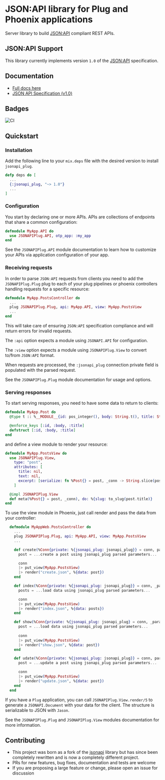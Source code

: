 # JSON:API library for Plug and Phoenix applications

Server library to build [JSON:API](http://jsonapi.org) compliant REST APIs.

## JSON:API Support

This library currently implements version `1.0` of the [JSON:API](https://jsonapi.org) specification.

## Documentation

- [Full docs here](https://hexdocs.pm/jsonapi_plug)
- [JSON API Specification (v1.0)](https://jsonapi.org/format/1.0/)

## Badges

![CI](https://github.com/lucacorti/jsonapi_plug/workflows/Continuous%20Integration/badge.svg)

## Quickstart

### Installation

Add the following line to your `mix.deps` file with the desired version to install `jsonapi_plug`.

```elixir
defp deps do [
  ...
  {:jsonapi_plug, "~> 1.0"}
  ...
]
```

### Configuration

You start by declaring one or more APIs. APIs are collections of endpoints that
share a common configuration:

```elixir
defmodule MyApp.API do
  use JSONAPIPlug.API, otp_app: :my_app
end
```

See the `JSONAPIPlug.API` module documentation to learn how to customize your APIs
via application configuration of your app.

### Receiving requests

In order to parse `JSON:API` requests from clients you need to add the `JSONAPIPlug.Plug` plug to each of your plug pipelines or phoenix controllers handling requests for a specific resource:

```elixir
defmodule MyApp.PostsController do
  ...
  plug JSONAPIPlug.Plug, api: MyApp.API, view: MyApp.PostsView
  ...
end
```

This will take care of ensuring `JSON:API` specification compliance and will return errors for invalid requests.

The `:api` option expects a module using `JSONAPI.API` for configuration.

The `:view` option expects a module using `JSONAPIPlug.View` to convert to/from `JSON:API` format.

When requests are processed, the `:jsonapi_plug` connection private field is populated with the parsed request.

See the `JSONAPIPlug.Plug` module documentation for usage and options.

### Serving responses

To start serving responses, you need to have some data to return to clients:

```elixir
defmodule MyApp.Post do
  @type t :: %__MODULE__{id: pos_integer(), body: String.t(), title: String.t()}

  @enforce_keys [:id, :body, :title]
  defstruct [:id, :body, :title]
end
```

and define a view module to render your resource:

```elixir
defmodule MyApp.PostsView do
  use JSONAPIPlug.View,
    type: "post",
    attributes: [
      title: nil,
      text: nil,
      excerpt: [serialize: fn %Post{} = post, _conn -> String.slice(post.body, 0..5) end]
    ]

  @impl JSONAPIPlug.View
  def meta(%Post{} = post, _conn), do: %{slug: to_slug(post.title)}
end
```

To use the view module in Phoenix, just call render and pass the data from your controller:

```elixir
  defmodule MyAppWeb.PostsController do
    ...
    plug JSONAPIPlug.Plug, api: MyApp.API, view: MyApp.PostsView
    ...

    def create(%Conn{private: %{jsonapi_plug: jsonapi_plug}} = conn, params) do
      post = ...create a post using jsonapi_plug parsed parameters...

      conn
      |> put_view(MyApp.PostsView)
      |> render("create.json", %{data: post})
    end

    def index(%Conn{private: %{jsonapi_plug: jsonapi_plug}} = conn, _params) do
      posts = ...load data using jsonapi_plug parsed parameters...

      conn
      |> put_view(MyApp.PostsView)
      |> render("index.json", %{data: posts})
    end

    def show(%Conn{private: %{jsonapi_plug: jsonapi_plug} = conn, _params) do
      post = ...load data using jsonapi_plug parsed parameters...
      
      conn
      |> put_view(MyApp.PostsView)
      |> render("show.json", %{data: post})
    end

    def udate(%Conn{private: %{jsonapi_plug: jsonapi_plug}} = conn, params) do
      post = ...update a post using jsonapi_plug parsed parameters...

      conn
      |> put_view(MyApp.PostsView)
      |> render("update.json", %{data: post})
    end
  end
```

If you have a `Plug` application, you can call `JSONAPIPlug.View.render/5` to generate a `JSONAPI.Document` with your data for the client. The structure is serializable to JSON with `Jason`.

See the `JSONAPIPlug.Plug` and `JSONAPIPlug.View` modules documentation for more information.

## Contributing

- This project was born as a fork of the [jsonapi](https://github.com/beam-community/jsonapi)
library but has since been completely rewritten and is now a completely different project.
- PRs for new features, bug fixes, documentation and tests are welcome
- If you are proposing a large feature or change, please open an issue for discussion
